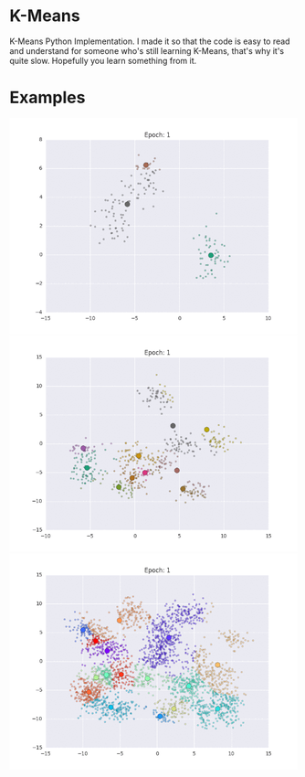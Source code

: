 # K-Means
K-Means Python Implementation. I made it so that the code is easy to read and understand for someone who's still learning K-Means, that's why it's quite slow. Hopefully you learn something from it.

# Examples
 <img src="https://github.com/Oboark/K-Means/blob/master/gifs/kmeans0.gif">
 <img src="https://github.com/Oboark/K-Means/blob/master/gifs/kmeans1.gif">
 <img src="https://github.com/Oboark/K-Means/blob/master/gifs/kmeans3.gif">

